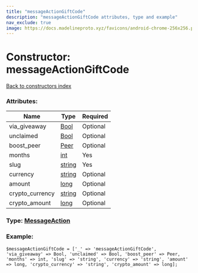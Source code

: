 ```yaml
---
title: "messageActionGiftCode"
description: "messageActionGiftCode attributes, type and example"
nav_exclude: true
image: https://docs.madelineproto.xyz/favicons/android-chrome-256x256.png
---
```

# Constructor: messageActionGiftCode  
[Back to constructors index](/API_docs/constructors/index.html)



### Attributes:

| Name     |    Type       | Required |
|----------|---------------|----------|
|via\_giveaway|[Bool](/API_docs/types/Bool.html) | Optional|
|unclaimed|[Bool](/API_docs/types/Bool.html) | Optional|
|boost\_peer|[Peer](/API_docs/types/Peer.html) | Optional|
|months|[int](/API_docs/types/int.html) | Yes|
|slug|[string](/API_docs/types/string.html) | Yes|
|currency|[string](/API_docs/types/string.html) | Optional|
|amount|[long](/API_docs/types/long.html) | Optional|
|crypto\_currency|[string](/API_docs/types/string.html) | Optional|
|crypto\_amount|[long](/API_docs/types/long.html) | Optional|



### Type: [MessageAction](/API_docs/types/MessageAction.html)


### Example:

```
$messageActionGiftCode = ['_' => 'messageActionGiftCode', 'via_giveaway' => Bool, 'unclaimed' => Bool, 'boost_peer' => Peer, 'months' => int, 'slug' => 'string', 'currency' => 'string', 'amount' => long, 'crypto_currency' => 'string', 'crypto_amount' => long];
```  
